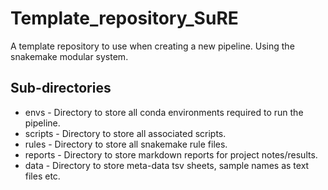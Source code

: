 # Template_repository_SuRE
A template repository to use when creating a new pipeline. Using the snakemake modular system.


## Sub-directories
* envs - Directory to store all conda environments required to run the pipeline. 
* scripts - Directory to store all associated scripts.
* rules - Directory to store all snakemake rule files. 
* reports - Directory to store markdown reports for project notes/results. 
* data - Directory to store meta-data tsv sheets, sample names as text files etc.  
